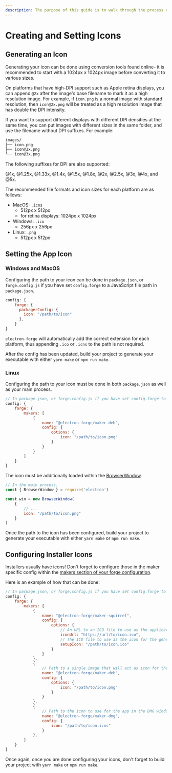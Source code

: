 ```yaml
---
description: The purpose of this guide is to walk through the process of generating and setting an app icon, as well as setting installer and setup icons.
---
```


# Creating and Setting Icons

## Generating an Icon

Generating your icon can be done using conversion tools found online- it is recommended to start with a 1024px x 1024px image before converting it to various sizes. 

On platforms that have high-DPI support such as Apple retina displays, you can append `@2x` after the image's base filename to mark it as a high resolution image. For example, if `icon.png` is a normal image with standard resolution, then `icon@2x.png` will be treated as a high resolution image that has double the DPI intensity. 

If you want to support different displays with different DPI densities at the same time, you can put images with different sizes in the same folder, and use the filename without DPI suffixes. For example:

```txt
images/
├── icon.png
├── icon@2x.png
└── icon@3x.png
```

The following suffixes for DPI are also supported:

@1x, @1.25x, @1.33x, @1.4x, @1.5x, @1.8x, @2x, @2.5x, @3x, @4x, and @5x.

The recommended file formats and icon sizes for each platform are as follows:
- MacOS: `.icns`
    - 512px x 512px
    - for retina displays: 1024px x 1024px
- Windows: `.ico`
    - 256px x 256px
- Linux: `.png`
    - 512px x 512px

## Setting the App Icon

### Windows and MacOS

Configuring the path to your icon can be done in `package.json`, or `forge.config.js` if you have set `config.forge` to a JavaScript file path in `package.json`.

```javascript
config: {
    forge: {
      packagerConfig: {
        icon: "/path/to/icon"
      },
    }
}
```

`electron-forge` will automatically add the correct extension for each platform, thus appending `.ico` or `.icns` to the path is not required.

After the config has been updated, build your project to generate your executable with either `yarn make` or `npm run make`.



### Linux

Configuring the path to your icon must be done in both `package.json` as well as your main process.

```javascript
// In package.json, or forge.config.js if you have set config.forge to a JavaScript file path in package.json
config: {
    forge: {
        makers: [
            {
                name: "@electron-forge/maker-deb",
                config: {
                    options: {
                        icon: "/path/to/icon.png"
                    }
                }
            }
        ]
    }
}
```

The icon must be additionally loaded within the [BrowserWindow](https://www.electronjs.org/docs/latest/api/browser-window#new-browserwindowoptions).

```javascript
// In the main process.
const { BrowserWindow } = require('electron')

const win = new BrowserWindow(
    {
        // ...
        icon: "/path/to/icon.png"
    }
)
```

Once the path to the icon has been configured, build your project to generate your executable with either `yarn make` or `npm run make`.

## Configuring Installer Icons

Installers usually have icons! Don't forget to configure those in the maker specific config within the [makers section of your forge configuration](https://www.electronforge.io/config/makers).

Here is an example of how that can be done:

```javascript
// In package.json, or forge.config.js if you have set config.forge to a JavaScript file path in package.json
config: {
    forge: {
        makers: [
            {
                name: "@electron-forge/maker-squirrel",
                config: {
                    options: {
                        // An URL to an ICO file to use as the application icon (displayed in Control Panel > Programs and Features).
                        iconUrl: "https://url/to/icon.ico",
                        // The ICO file to use as the icon for the generated Setup.exe
                        setupIcon: "/path/to/icon.ico"
                    }
                }
            },
            {
                // Path to a single image that will act as icon for the application
                name: "@electron-forge/maker-deb",
                config: {
                    options: {
                        icon: "/path/to/icon.png"
                    }
                }
            },
            {
                // Path to the icon to use for the app in the DMG window
                name: "@electron-forge/maker-dmg",
                config: {
                    icon: "/path/to/icon.icns"
                }
            },
        ]
    }
}
```

Once again, once you are done configuring your icons, don't forget to build your project with `yarn make` or `npm run make`.
